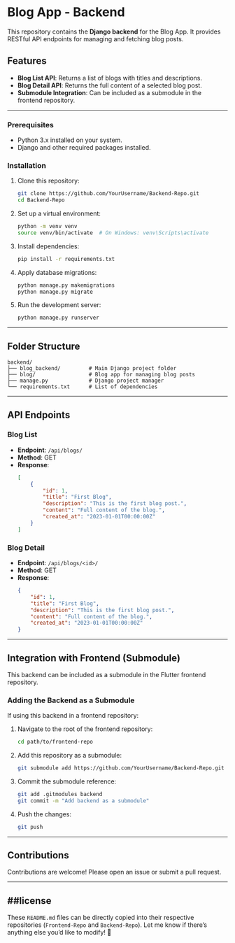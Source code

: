 # Blog App - Backend

This repository contains the **Django backend** for the Blog App. It provides RESTful API endpoints for managing and fetching blog posts.

## Features

- **Blog List API**: Returns a list of blogs with titles and descriptions.
- **Blog Detail API**: Returns the full content of a selected blog post.
- **Submodule Integration**: Can be included as a submodule in the frontend repository.

---

### Prerequisites

- Python 3.x installed on your system.
- Django and other required packages installed.

### Installation

1. Clone this repository:
   ```bash
   git clone https://github.com/YourUsername/Backend-Repo.git
   cd Backend-Repo
2. Set up a virtual environment:
   ```bash
   python -m venv venv
   source venv/bin/activate  # On Windows: venv\Scripts\activate
   ```

3. Install dependencies:
   ```bash
   pip install -r requirements.txt
   ```

4. Apply database migrations:
   ```bash
   python manage.py makemigrations
   python manage.py migrate
   ```

5. Run the development server:
   ```bash
   python manage.py runserver
   ```

---

## Folder Structure

```
backend/
├── blog_backend/         # Main Django project folder
├── blog/                 # Blog app for managing blog posts
├── manage.py             # Django project manager
└── requirements.txt      # List of dependencies
```

---

## API Endpoints

### Blog List

- **Endpoint**: `/api/blogs/`
- **Method**: GET
- **Response**:
  ```json
  [
      {
          "id": 1,
          "title": "First Blog",
          "description": "This is the first blog post.",
          "content": "Full content of the blog.",
          "created_at": "2023-01-01T00:00:00Z"
      }
  ]
  ```

### Blog Detail

- **Endpoint**: `/api/blogs/<id>/`
- **Method**: GET
- **Response**:
  ```json
  {
      "id": 1,
      "title": "First Blog",
      "description": "This is the first blog post.",
      "content": "Full content of the blog.",
      "created_at": "2023-01-01T00:00:00Z"
  }
  ```

---

## Integration with Frontend (Submodule)

This backend can be included as a submodule in the Flutter frontend repository.

### Adding the Backend as a Submodule

If using this backend in a frontend repository:

1. Navigate to the root of the frontend repository:
   ```bash
   cd path/to/frontend-repo
   ```

2. Add this repository as a submodule:
   ```bash
   git submodule add https://github.com/YourUsername/Backend-Repo.git backend
   ```

3. Commit the submodule reference:
   ```bash
   git add .gitmodules backend
   git commit -m "Add backend as a submodule"
   ```

4. Push the changes:
   ```bash
   git push
   ```

---

## Contributions

Contributions are welcome! Please open an issue or submit a pull request.

---

##license
---

These `README.md` files can be directly copied into their respective repositories (`Frontend-Repo` and `Backend-Repo`). Let me know if there’s anything else you’d like to modify! 🚀
